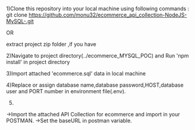 1)Clone this repository into your local machine using following commands :
git clone https://github.com/monu32/ecommerce_api_collection-NodeJS-MySQL-.git

OR

extract project zip folder ,if you have

2)Navigate to project directory(../ecommerce_MYSQL_POC) and Run 'npm install' in project directory 

3)Import attached 'ecommerce.sql' data in local machine

4)Replace or assign database name,database password,HOST,database user and PORT number
in environment file(.env).

5)
->Import the attached API Collection for ecommerce and import in your POSTMAN.
->Set the baseURL in postman variable.